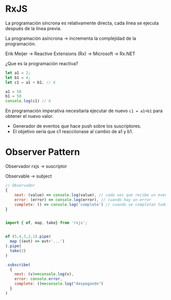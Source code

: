 # RxJS

La programación síncrona es relativamente directa, cada línea se ejecuta después de la línea previa.

La programación asíncrona -> incrementa la complejidad de la programación.

Erik Meijer -> Reactive Extensions (Rx) -> Microsoft -> Rx.NET

¿Que es la programación reactiva?

```javascript
let a1 = 2;
let b1 = 4;
let c1 = a1 + b1; // 6
```

```javascript
a1 = 50
b1 = 50
console.log(c1) // 6
```

En programación imperativa necesitaría ejecutar de nuevo `c1 = a1+b1` para obtener el nuevo valor.

- Generador de eventos que hace push sobre los suscriptores.
- El objetivo sería que c1 reacciionase al cambio de a1 y b1.

# Observer Pattern

Observador rxjs -> suscriptor

Observable -> subject
    
```javascript
// Observador
{
    next: (value) => console.log(value), // cada vez que recibe un evento
    error: (error) => console.log(error), // cuando hay un error
    complete: () => console.log('complete') // cuando se completan todos los eventos
}
```

```javascript

import { of, map, take} from 'rxjs';


of (5,4,3,2,1).pipe(
  map ((evt) => evt+'...')
).pipe(
  take(2)
)

.subscribe(
  {
    next: (v)=>console.log(v),
    error: console.error,
    complete: ()=>console.log("despegando")
  }
)
```
